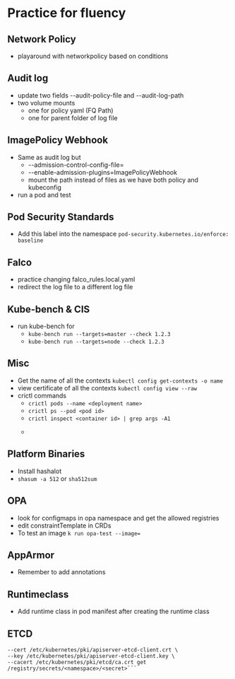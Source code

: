 # Practice for fluency

## Network Policy
- playaround with networkpolicy based on conditions

## Audit log
- update two fields --audit-policy-file and --audit-log-path
- two volume mounts 
  - one for policy yaml (FQ Path)
  - one for parent folder of log file

## ImagePolicy Webhook
- Same as audit log but
  - --admission-control-config-file=<policy>
  - --enable-admission-plugins=ImagePolicyWebhook
  - mount the path instead of files as we have both policy and kubeconfig
- run a pod and test

## Pod Security Standards
- Add this label into the namespace ```pod-security.kubernetes.io/enforce: baseline```

## Falco
- practice changing falco_rules.local.yaml
- redirect the log file to a different log file

## Kube-bench & CIS
- run kube-bench for 
  - ```kube-bench run --targets=master --check 1.2.3```
  - ```kube-bench run --targets=node --check 1.2.3```
## Misc
- Get the name of all the contexts ```kubectl config get-contexts -o name```
- view certificate of all the contexts ```kubectl config view --raw```
- crictl commands 
  - ```crictl pods --name <deployment name>```
  - ```crictl ps --pod <pod id>```
  - ```crictl inspect <container id> | grep args -A1```
  - ```ps aux| grep 

## Platform Binaries
- Install hashalot
- ```shasum -a 512``` or ```sha512sum ```

## OPA
- look for configmaps in opa namespace and get the allowed registries
- edit constraintTemplate in CRDs
- To test an image ```k run opa-test --image=```

## AppArmor
- Remember to add annotations

## Runtimeclass
- Add runtime class in pod manifest after creating the runtime class

## ETCD

```ETCDCTL_API=3 etcdctl \
--cert /etc/kubernetes/pki/apiserver-etcd-client.crt \
--key /etc/kubernetes/pki/apiserver-etcd-client.key \
--cacert /etc/kubernetes/pki/etcd/ca.crt get /registry/secrets/<namespace>/<secret>```
